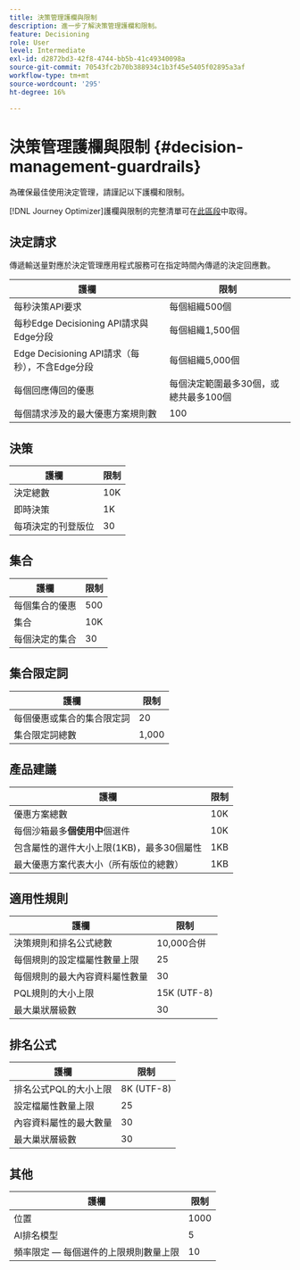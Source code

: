 ```yaml
---
title: 決策管理護欄與限制
description: 進一步了解決策管理護欄和限制。
feature: Decisioning
role: User
level: Intermediate
exl-id: d2872bd3-42f8-4744-bb5b-41c49340098a
source-git-commit: 70543fc2b70b388934c1b3f45e5405f02895a3af
workflow-type: tm+mt
source-wordcount: '295'
ht-degree: 16%

---
```


# 決策管理護欄與限制 {#decision-management-guardrails}

為確保最佳使用決定管理，請謹記以下護欄和限制。

[!DNL Journey Optimizer]護欄與限制的完整清單可在[此區段](../start/guardrails.md)中取得。

## 決定請求

傳遞輸送量對應於決定管理應用程式服務可在指定時間內傳遞的決定回應數。

| 護欄 | 限制 |
| ------- | ------- |
| 每秒決策API要求 | 每個組織500個 |
| 每秒Edge Decisioning API請求與Edge分段 | 每個組織1,500個 |
| Edge Decisioning API請求（每秒），不含Edge分段 | 每個組織5,000個 |
| 每個回應傳回的優惠 | 每個決定範圍最多30個，或總共最多100個 |
| 每個請求涉及的最大優惠方案規則數 | 100 |

## 決策

| 護欄 | 限制 |
| ------- | ------- |
| 決定總數 | 10K |
| 即時決策 | 1K |
| 每項決定的刊登版位 | 30 |

## 集合

| 護欄 | 限制 |
| ------- | ------- |
| 每個集合的優惠 | 500 |
| 集合 | 10K |
| 每個決定的集合 | 30 |

## 集合限定詞

| 護欄 | 限制 |
| ------- | ------- |
| 每個優惠或集合的集合限定詞 | 20 |
| 集合限定詞總數 | 1,000 |

## 產品建議

| 護欄 | 限制 |
| ------- | ------- |
| 優惠方案總數 | 10K |
| 每個沙箱最多&#x200B;**個使用中**&#x200B;個選件 | 10K |
| 包含屬性的選件大小上限(1KB)，最多30個屬性 | 1KB |
| 最大優惠方案代表大小（所有版位的總數） | 1KB |

## 適用性規則

| 護欄 | 限制 |
| ------- | ------- |
| 決策規則和排名公式總數 | 10,000合併 |
| 每個規則的設定檔屬性數量上限 | 25 |
| 每個規則的最大內容資料屬性數量 | 30 |
| PQL規則的大小上限 | 15K (UTF-8) |
| 最大巢狀層級數 | 30 |

## 排名公式

| 護欄 | 限制 |
| ------- | ------- |
| 排名公式PQL的大小上限 | 8K (UTF-8) |
| 設定檔屬性數量上限 | 25 |
| 內容資料屬性的最大數量 | 30 |
| 最大巢狀層級數 | 30 |

## 其他

| 護欄 | 限制 |
| ------- | ------- |
| 位置 | 1000 |
| AI排名模型 | 5 |
| 頻率限定 — 每個選件的上限規則數量上限 | 10 |
